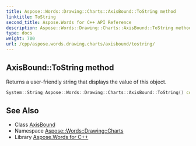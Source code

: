 ```yaml
---
title: Aspose::Words::Drawing::Charts::AxisBound::ToString method
linktitle: ToString
second_title: Aspose.Words for C++ API Reference
description: Aspose::Words::Drawing::Charts::AxisBound::ToString method. Returns a user-friendly string that displays the value of this object in C++.
type: docs
weight: 700
url: /cpp/aspose.words.drawing.charts/axisbound/tostring/
---
```

## AxisBound::ToString method


Returns a user-friendly string that displays the value of this object.

```cpp
System::String Aspose::Words::Drawing::Charts::AxisBound::ToString() const override
```

## See Also

* Class [AxisBound](../)
* Namespace [Aspose::Words::Drawing::Charts](../../)
* Library [Aspose.Words for C++](../../../)
